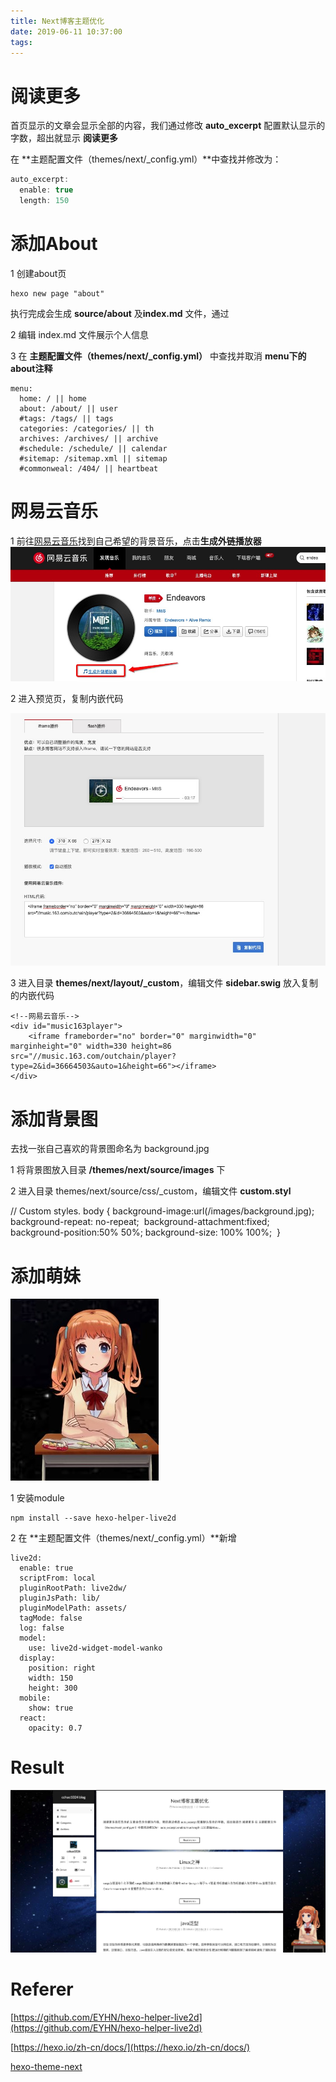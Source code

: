 ```yaml
---
title: Next博客主题优化
date: 2019-06-11 10:37:00
tags: 
---
```


# 阅读更多

首页显示的文章会显示全部的内容，我们通过修改 **auto_excerpt** 配置默认显示的字数，超出就显示 **阅读更多**

在 **主题配置文件（themes/next/_config.yml）**中查找并修改为：

```c
auto_excerpt:
  enable: true
  length: 150
```

# 添加About

1 创建about页

```
hexo new page "about"
```

执行完成会生成 **source/about** 及**index.md** 文件，通过

2 编辑 index.md 文件展示个人信息

3 在 **主题配置文件（themes/next/_config.yml）** 中查找并取消 **menu下的about注释**

```
menu:
  home: / || home
  about: /about/ || user
  #tags: /tags/ || tags
  categories: /categories/ || th
  archives: /archives/ || archive
  #schedule: /schedule/ || calendar
  #sitemap: /sitemap.xml || sitemap
  #commonweal: /404/ || heartbeat
```



# 网易云音乐

1 前往[网易云音乐](<https://music.163.com/>)找到自己希望的背景音乐，点击**生成外链播放器** ![](../images/2019-6/next_1.png)

2 进入预览页，复制内嵌代码

![](../images/2019-6/next_2.jpg)



3 进入目录 **themes/next/layout/_custom**，编辑文件 **sidebar.swig** 放入复制的内嵌代码

```
<!--网易云音乐-->
<div id="music163player">
    <iframe frameborder="no" border="0" marginwidth="0" marginheight="0" width=330 height=86 src="//music.163.com/outchain/player?type=2&id=36664503&auto=1&height=66"></iframe>
</div>
```



# 添加背景图

去找一张自己喜欢的背景图命名为 background.jpg

1 将背景图放入目录 **/themes/next/source/images** 下

2 进入目录 themes/next/source/css/_custom，编辑文件 **custom.styl**

// Custom styles.
 body {
​    background-image:url(/images/background.jpg);
​    background-repeat: no-repeat;
​    background-attachment:fixed;
​    background-position:50% 50%;
​	background-size: 100% 100%;
​    }



# 添加萌妹

![image-20190611110544118](../images/2019-6/next_3.png)

1 安装module

```
npm install --save hexo-helper-live2d
```

2 在 **主题配置文件（themes/next/_config.yml）**新增

```
live2d:
  enable: true
  scriptFrom: local
  pluginRootPath: live2dw/
  pluginJsPath: lib/
  pluginModelPath: assets/
  tagMode: false
  log: false
  model:
    use: live2d-widget-model-wanko
  display:
    position: right
    width: 150
    height: 300
  mobile:
    show: true
  react:
    opacity: 0.7
```

# Result

![image-20190611110544118](../images/2019-6/next_4.png)

# Referer

[https://github.com/EYHN/hexo-helper-live2d](https://github.com/EYHN/hexo-helper-live2d)

[https://hexo.io/zh-cn/docs/](https://hexo.io/zh-cn/docs/)

[hexo-theme-next](https://github.com/theme-next/hexo-theme-next)